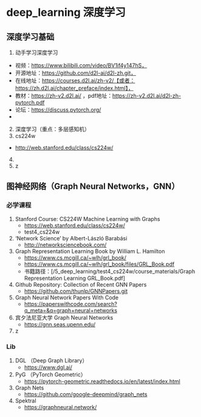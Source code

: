 # deep_learning 深度学习

## 深度学习基础
    
1. 动手学习深度学习
- 视频：https://www.bilibili.com/video/BV1if4y147hS，
- 开源地址：https://github.com/d2l-ai/d2l-zh.git，
- 在线地址：https://courses.d2l.ai/zh-v2/【或者：https://zh.d2l.ai/chapter_preface/index.html】，
- 教材：https://zh-v2.d2l.ai/  ，pdf地址：https://zh-v2.d2l.ai/d2l-zh-pytorch.pdf
- 论坛：https://discuss.pytorch.org/
- 
2.  深度学习（重点：多层感知机）
3.  cs224w
- http://web.stanford.edu/class/cs224w/
4. 
5. z


## 图神经网络（Graph Neural Networks，GNN）

### 必学课程
1. Stanford Course: CS224W Machine Learning with Graphs
   - https://web.stanford.edu/class/cs224w/
   - test4_cs224w
2. ‘Network Science’ by Albert-László Barabási
   - http://networksciencebook.com/
3. Graph Representation Learning Book by William L. Hamilton
   - https://www.cs.mcgill.ca/~wlh/grl_book/
   - https://www.cs.mcgill.ca/~wlh/grl_book/files/GRL_Book.pdf
   - 书籍路径：[/5_deep_learning/test4_cs224w/course_materials/Graph Representation Learning GRL_Book.pdf]
4. Github Repository: Collection of Recent GNN Papers
   - https://github.com/thunlp/GNNPapers.git
5. Graph Neural Network Papers With Code
   - https://paperswithcode.com/search?q_meta=&q=graph+neural+networks
6. 宾夕法尼亚大学 Graph Neural Networks 
   - https://gnn.seas.upenn.edu/
7. z


### Lib
    
1. DGL （Deep Graph Library）
   - https://www.dgl.ai/
2. PyG （PyTorch Geometric）
   - https://pytorch-geometric.readthedocs.io/en/latest/index.html
3. Graph Nets
   - https://github.com/google-deepmind/graph_nets
4. Spektral
   - https://graphneural.network/
